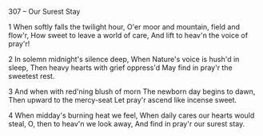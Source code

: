 307 – Our Surest Stay


1
When softly falls the twilight hour,
O'er moor and mountain, field and flow'r,
How sweet to leave a world of care,
And lift to heav'n the voice of pray'r!

2
In solemn midnight's silence deep,
When Nature's voice is hush'd in sleep,
Then heavy hearts with grief oppress'd
May find in pray'r the sweetest rest.

3
And when with red'ning blush of morn
The newborn day begins to dawn,
Then upward to the mercy-seat
Let pray'r ascend like incense sweet.

4
When midday's burning heat we feel,
When daily cares our hearts would steal,
O, then to heav'n we look away,
And find in pray'r our surest stay.
